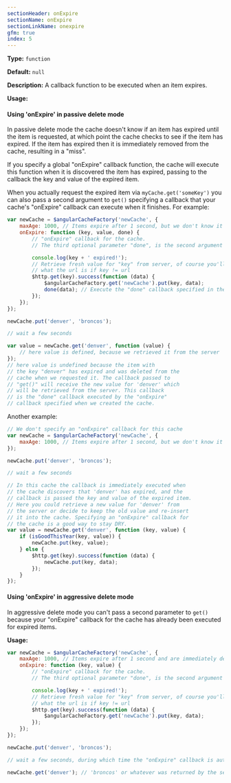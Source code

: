 ```yaml
---
sectionHeader: onExpire
sectionName: onExpire
sectionLinkName: onexpire
gfm: true
index: 5
---
```

__Type:__ `function`

__Default:__ `null`

__Description:__ A callback function to be executed when an item expires.

__Usage:__
#### Using 'onExpire' in passive delete mode
In passive delete mode the cache doesn't know if an item has expired until the item is requested, at which point the cache checks to see if the item has expired. If the item has expired then it is immediately removed from the cache, resulting in a "miss".

If you specify a global "onExpire" callback function, the cache will execute this function when it is discovered the item has expired, passing to the callback the key and value of the expired item.

When you actually request the expired item via `myCache.get('someKey')` you can also pass a second argument to `get()` specifying a callback that your cache's "onExpire" callback can execute when it finishes. For example:

```javascript
var newCache = $angularCacheFactory('newCache', {
    maxAge: 1000, // Items expire after 1 second, but we don't know it until the item is requested
    onExpire: function (key, value, done) {
        // "onExpire" callback for the cache.
        // The third optional parameter "done", is the second argument passed to `get()` as described above

        console.log(key + ' expired!');
        // Retrieve fresh value for "key" from server, of course you'll need to figure out
        // what the url is if key != url
        $http.get(key).success(function (data) {
            $angularCacheFactory.get('newCache').put(key, data);
            done(data); // Execute the "done" callback specified in the `get()` call
        });
    });
});

newCache.put('denver', 'broncos');

// wait a few seconds

var value = newCache.get('denver', function (value) {
    // here value is defined, because we retrieved it from the server
});
// here value is undefined because the item with
// the key "denver" has expired and was deleted from the
// cache when we requested it. The callback passed to
// "get()" will receive the new value for 'denver' which
// will be retrieved from the server. This callback
// is the "done" callback executed by the "onExpire"
// callback specified when we created the cache.
```

Another example:
```javascript
// We don't specify an "onExpire" callback for this cache
var newCache = $angularCacheFactory('newCache', {
    maxAge: 1000, // Items expire after 1 second, but we don't know it until the item is requested
});

newCache.put('denver', 'broncos');

// wait a few seconds

// In this cache the callback is immediately executed when
// the cache discovers that 'denver' has expired, and the
// callback is passed the key and value of the expired item.
// Here you could retrieve a new value for 'denver' from
// the server or decide to keep the old value and re-insert
// it into the cache. Specifying an "onExpire" callback for
// the cache is a good way to stay DRY.
var value = newCache.get('denver', function (key, value) {
    if (isGoodThisYear(key, value)) {
        newCache.put(key, value);
    } else {
        $http.get(key).success(function (data) {
            newCache.put(key, data);
        });
    }
});
```

#### Using 'onExpire' in aggressive delete mode
In aggressive delete mode you can't pass a second parameter to `get()` because your "onExpire" callback for the cache has already been executed for expired items.

__Usage:__
```javascript
var newCache = $angularCacheFactory('newCache', {
    maxAge: 1000, // Items expire after 1 second and are immediately deleted
    onExpire: function (key, value) {
        // "onExpire" callback for the cache.
        // The third optional parameter "done", is the second argument passed to `get()` as described above

        console.log(key + ' expired!');
        // Retrieve fresh value for "key" from server, of course you'll need to figure out
        // what the url is if key != url
        $http.get(key).success(function (data) {
            $angularCacheFactory.get('newCache').put(key, data);
        });
    });
});

newCache.put('denver', 'broncos');

// wait a few seconds, during which time the "onExpire" callback is automatically executed

newCache.get('denver'); // 'broncos' or whatever was returned by the server in the "onExpire" callback
```